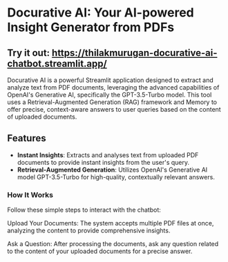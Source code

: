 # Docurative AI: Your AI-powered Insight Generator from PDFs

## Try it out: https://thilakmurugan-docurative-ai-chatbot.streamlit.app/

Docurative AI is a powerful Streamlit application designed to extract and analyze text from PDF documents, leveraging the advanced capabilities of OpenAI's Generative AI, specifically the GPT-3.5-Turbo model. This tool uses a Retrieval-Augmented Generation (RAG) framework and Memory to offer precise, context-aware answers to user queries based on the content of uploaded documents.

## Features

- **Instant Insights**: Extracts and analyses text from uploaded PDF documents to provide instant insights from the user's query.
- **Retrieval-Augmented Generation**: Utilizes OpenAI's Generative AI model GPT-3.5-Turbo for high-quality, contextually relevant answers.


### How It Works

Follow these simple steps to interact with the chatbot:

Upload Your Documents: The system accepts multiple PDF files at once, analyzing the content to provide comprehensive insights.

Ask a Question: After processing the documents, ask any question related to the content of your uploaded documents for a precise answer.
